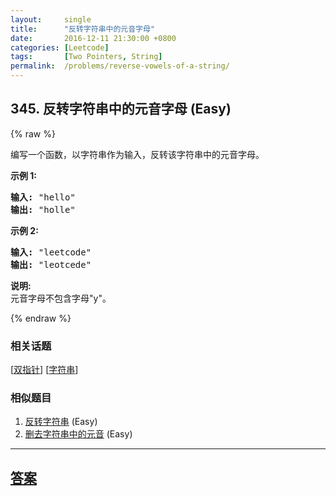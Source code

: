 ```yaml
---
layout:     single
title:      "反转字符串中的元音字母"
date:       2016-12-11 21:30:00 +0800
categories: [Leetcode]
tags:       [Two Pointers, String]
permalink:  /problems/reverse-vowels-of-a-string/
---
```


## 345. 反转字符串中的元音字母 (Easy)

{% raw %}

<p>编写一个函数，以字符串作为输入，反转该字符串中的元音字母。</p>

<p><strong>示例 1:</strong></p>

<pre><strong>输入: </strong>&quot;hello&quot;
<strong>输出: </strong>&quot;holle&quot;
</pre>

<p><strong>示例 2:</strong></p>

<pre><strong>输入: </strong>&quot;leetcode&quot;
<strong>输出: </strong>&quot;leotcede&quot;</pre>

<p><strong>说明:</strong><br>
元音字母不包含字母&quot;y&quot;。</p>

{% endraw %}

### 相关话题
  [[双指针](https://github.com/openset/leetcode/tree/master/tag/two-pointers/README.md)]
  [[字符串](https://github.com/openset/leetcode/tree/master/tag/string/README.md)]

### 相似题目
  1. [反转字符串](/problems/reverse-string) (Easy)
  1. [删去字符串中的元音](/problems/remove-vowels-from-a-string) (Easy)

---

## [答案](https://github.com/openset/leetcode/tree/master/problems/reverse-vowels-of-a-string)
